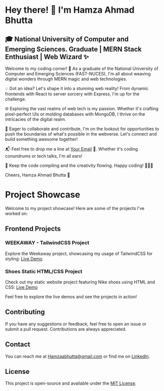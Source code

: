 # Hey there! 👋 I'm Hamza Ahmad Bhutta

## 🎓 National University of Computer and Emerging Sciences. Graduate | MERN Stack Enthusiast | Web Wizard ✨

Welcome to my coding corner! 🚀 As a graduate of the National University of Computer and Emerging Sciences (FAST-NUCES), I'm all about weaving digital wonders through MERN magic and web technologies.

💡 Got an idea? Let's shape it into a stunning web reality! From dynamic frontends with React to server sorcery with Express, I'm up for the challenge.

🌐 Exploring the vast realms of web tech is my passion. Whether it's crafting pixel-perfect UIs or molding databases with MongoDB, I thrive on the intricacies of the digital realm.

🚀 Eager to collaborate and contribute, I'm on the lookout for opportunities to push the boundaries of what's possible in the webverse. Let's connect and build something awesome together!

📬 Feel free to drop me a line at [Your Email](mailto:Hamzaabhutta@gmail.com) 📧. Whether it's coding conundrums or tech talks, I'm all ears!

🌟 Keep the code compiling and the creativity flowing. Happy coding! 👨‍💻🎨

Cheers,
Hamza Ahmad Bhutta 🚀



# Project Showcase

Welcome to my project showcase! Here are some of the projects I've worked on:

## Frontend Projects

### WEEKAWAY - TailwindCSS Project
Explore the Weekaway project, showcasing my usage of TailwindCSS for styling:
[Live Demo](https://weekaway2.netlify.app/)

### Shoes Static HTML/CSS Project
Check out my static website project featuring Nike shoes using HTML and CSS:
[Live Demo](https://ultimategurubhutta.github.io/NikeShoe/)

Feel free to explore the live demos and see the projects in action!

## Contributing

If you have any suggestions or feedback, feel free to open an issue or submit a pull request. Contributions are always appreciated.

## Contact

You can reach me at Hamzaabhutta@gmail.com or find me on [LinkedIn](https://www.linkedin.com/in/hamza-ahmad-bhutta-ab7694204/).

## License

This project is open-source and available under the [MIT License](LICENSE).


<!---
UltimateGuruBhutta/UltimateGuruBhutta is a ✨ special ✨ repository because its `README.md` (this file) appears on your GitHub profile.
You can click the Preview link to take a look at your changes.
--->
